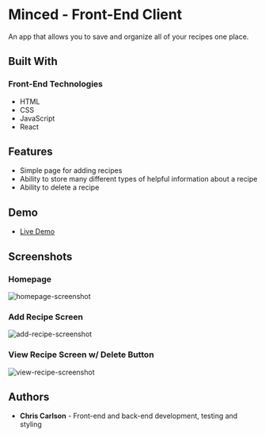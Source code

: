 # Minced - Front-End Client
An app that allows you to save and organize all of your recipes one place.

## Built With

### Front-End Technologies
* HTML
* CSS
* JavaScript
* React

## Features
* Simple page for adding recipes
* Ability to store many different types of helpful information about a recipe
* Ability to delete a recipe

## Demo

- [Live Demo](https://minced-client.ccarlson.now.sh/)

## Screenshots

### Homepage
![homepage-screenshot](https://user-images.githubusercontent.com/49646269/62900388-8994bf80-bd49-11e9-9914-3a591f58e8a2.png)

### Add Recipe Screen
![add-recipe-screenshot](https://user-images.githubusercontent.com/49646269/62900385-8994bf80-bd49-11e9-982a-faf7c828f5a5.png)

### View Recipe Screen w/ Delete Button
![view-recipe-screenshot](https://user-images.githubusercontent.com/49646269/62900387-8994bf80-bd49-11e9-89c4-2d4d531a45a1.png)

## Authors
* **Chris Carlson** - Front-end and back-end development, testing and styling





